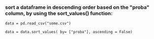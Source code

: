 ### sort a dataframe in descending order based on the "proba" column, by using the sort_values() function:

```
data = pd.read_csv("some.csv")

data = data.sort_values( by= ["proba"], ascending = False)

```
